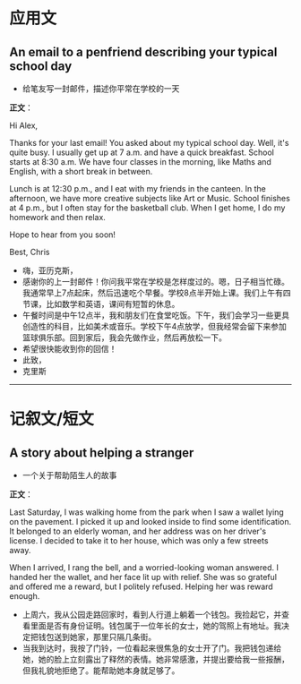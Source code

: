 # 应用文

## An email to a penfriend describing your typical school day
- 给笔友写一封邮件，描述你平常在学校的一天

**正文**：

Hi Alex,

Thanks for your last email! You asked about my typical school day. Well, it's quite busy. I usually get up at 7 a.m. and have a quick breakfast. School starts at 8:30 a.m. We have four classes in the morning, like Maths and English, with a short break in between.

Lunch is at 12:30 p.m., and I eat with my friends in the canteen. In the afternoon, we have more creative subjects like Art or Music. School finishes at 4 p.m., but I often stay for the basketball club. When I get home, I do my homework and then relax.

Hope to hear from you soon!

Best,
Chris

- 嗨，亚历克斯，
- 感谢你的上一封邮件！你问我平常在学校是怎样度过的。嗯，日子相当忙碌。我通常早上7点起床，然后迅速吃个早餐。学校8点半开始上课。我们上午有四节课，比如数学和英语，课间有短暂的休息。
- 午餐时间是中午12点半，我和朋友们在食堂吃饭。下午，我们会学习一些更具创造性的科目，比如美术或音乐。学校下午4点放学，但我经常会留下来参加篮球俱乐部。回到家后，我会先做作业，然后再放松一下。
- 希望很快能收到你的回信！
- 此致，
- 克里斯

---

# 记叙文/短文

## A story about helping a stranger
- 一个关于帮助陌生人的故事

**正文**：

Last Saturday, I was walking home from the park when I saw a wallet lying on the pavement. I picked it up and looked inside to find some identification. It belonged to an elderly woman, and her address was on her driver's license. I decided to take it to her house, which was only a few streets away.

When I arrived, I rang the bell, and a worried-looking woman answered. I handed her the wallet, and her face lit up with relief. She was so grateful and offered me a reward, but I politely refused. Helping her was reward enough.

- 上周六，我从公园走路回家时，看到人行道上躺着一个钱包。我捡起它，并查看里面是否有身份证明。钱包属于一位年长的女士，她的驾照上有地址。我决定把钱包送到她家，那里只隔几条街。
- 当我到达时，我按了门铃，一位看起来很焦急的女士开了门。我把钱包递给她，她的脸上立刻露出了释然的表情。她非常感激，并提出要给我一些报酬，但我礼貌地拒绝了。能帮助她本身就足够了。
